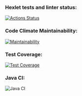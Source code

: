 ### Hexlet tests and linter status:
[![Actions Status](https://github.com/NestyChe/java-project-lvl1/workflows/hexlet-check/badge.svg)](https://github.com/NestyChe/java-project-lvl1/actions)
### Code Climate Maintainability:
[![Maintainability](https://api.codeclimate.com/v1/badges/a99a88d28ad37a79dbf6/maintainability)](https://codeclimate.com/github/codeclimate/codeclimate/maintainability)
### Test Coverage:
[![Test Coverage](https://api.codeclimate.com/v1/badges/a99a88d28ad37a79dbf6/test_coverage)](https://codeclimate.com/github/codeclimate/codeclimate/test_coverage)
### Java CI:
![Java CI](https://github.com/github/docs/actions/workflows/main.yml/badge.svg)
